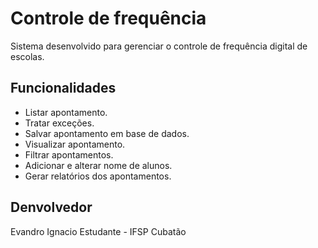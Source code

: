 
# Controle de frequência 
Sistema desenvolvido para gerenciar o controle de frequência digital de escolas.

## Funcionalidades
  * Listar apontamento.
  * Tratar exceções.
  * Salvar apontamento em base de dados.
  * Visualizar apontamento.
  * Filtrar apontamentos.
  * Adicionar e alterar nome de alunos.
  * Gerar relatórios dos apontamentos.
  
## Denvolvedor
  Evandro Ignacio
  Estudante - IFSP Cubatão 
 
